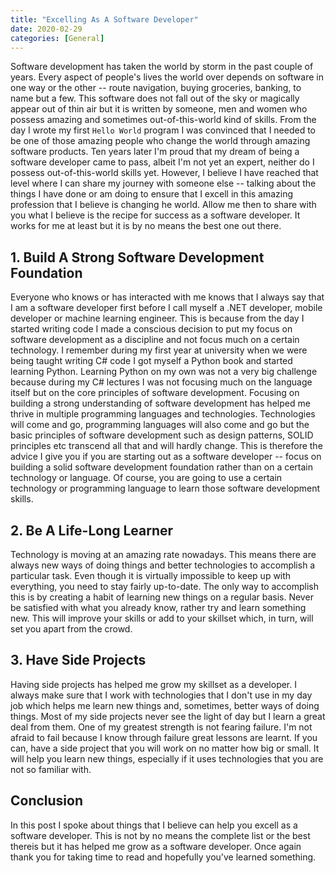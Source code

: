 ```yaml
---
title: "Excelling As A Software Developer"
date: 2020-02-29
categories: [General]
---
```


Software development has taken the world by storm in the past couple of years. Every aspect of people's lives the world over depends on software in one way or the other -- route navigation, buying groceries, banking, to name but a few. This software does not fall out of the sky or magically appear out of thin air but it is written by someone, men and women who possess amazing and sometimes out-of-this-world kind of skills. From the day I wrote my first `Hello World` program I was convinced that I needed to be one of those amazing people who change the world through amazing software products. Ten years later I'm proud that my dream of being a software developer came to pass, albeit I'm not yet an expert, neither do I possess out-of-this-world skills yet. However, I believe I have reached that level where I can share my journey with someone else -- talking about the things I have done or am doing to ensure that I excell in this amazing profession that I believe is changing he world. Allow me then to share with you what I believe is the recipe for success as a software developer. It works for me at least but it is by no means the best one out there.

## 1. Build A Strong Software Development Foundation

Everyone who knows or has interacted with me knows that I always say that I am a software developer first before I call myself a .NET developer, mobile developer or machine learning engineer. This is because from the day I started writing code I made a conscious decision to put my focus on software development as a discipline and not focus much on a certain technology. I remember during my first year at university when we were being taught writing C# code I got myself a Python book and started learning Python. Learning Python on my own was not a very big challenge because during my C# lectures I was not focusing much on the language itself but on the core principles of software development. Focusing on building a strong understanding of software development has helped me thrive in multiple programming languages and technologies. Technologies will come and go, programming languages will also come and go but the basic principles of software development such as design patterns, SOLID principles etc transcend all that and will hardly change. This is therefore the advice I give you if you are starting out as a software developer -- focus on building a solid software development foundation rather than on a certain technology or language. Of course, you are going to use a certain technology or programming language to learn those software development skills.

## 2. Be A Life-Long Learner

Technology is moving at an amazing rate nowadays. This means there are always new ways of doing things and better technologies to accomplish a particular task. Even though it is virtually impossible to keep up with everything, you need to stay fairly up-to-date. The only way to accomplish this is by creating a habit of learning new things on a regular basis. Never be satisfied with what you already know, rather try and learn something new. This will improve your skills or add to your skillset which, in turn, will set you apart from the crowd.

## 3. Have Side Projects

Having side projects has helped me grow my skillset as a developer. I always make sure that I work with technologies that I don't use in my day job which helps me learn new things and, sometimes, better ways of doing things. Most of my side projects never see the light of day but I learn a great deal from them. One of my greatest strength is not fearing failure. I'm not afraid to fail because I know through failure great lessons are learnt. If you can, have a side project that you will work on no matter how big or small. It will help you learn new things, especially if it uses technologies that you are not so familiar with.

## Conclusion

In this post I spoke about things that I believe can help you excell as a software developer. This is not by no means the complete list or the best thereis but it has helped me grow as a software developer. Once again thank you for taking time to read and hopefully you've learned something.
